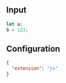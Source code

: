 
## Input
```javascript input
let a;
b = 123;
```

## Configuration
```json configuration
{
  "extension": "js"
}
```
